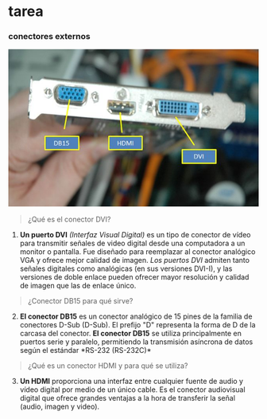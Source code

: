 # tarea 
### conectores externos 
![MI IMAGEN FAVORITA](./img.1/2025.jpg) 
>¿Qué es el conector DVI?
1. **Un puerto DVI** _(Interfaz Visual Digital)_ es un tipo de conector de vídeo para transmitir señales de video digital desde una computadora a un monitor o pantalla. Fue diseñado para reemplazar al conector analógico VGA y ofrece mejor calidad de imagen. _Los puertos DVI_ admiten tanto señales digitales como analógicas (en sus versiones DVI-I), y las versiones de doble enlace pueden ofrecer mayor resolución y calidad de imagen que las de enlace único.
>¿Conector DB15 para qué sirve? 
2. **El conector DB15** es un conector analógico de 15 pines de la familia de conectores D-Sub (D-Sub). El prefijo "D" representa la forma de D de la carcasa del conector. **El conector DB15** se utiliza principalmente en puertos serie y paralelo, permitiendo la transmisión asíncrona de datos según el estándar \*RS-232 (RS-232C)\* 

>¿Qué es un conector HDMI y para qué se utiliza?
3. **Un HDMI** proporciona una interfaz entre cualquier fuente de audio y vídeo digital por medio de un único cable. Es el conector audiovisual digital que ofrece grandes ventajas a la hora de transferir la señal (audio, imagen y video).

